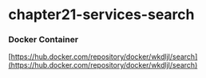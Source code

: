 # chapter21-services-search


### Docker Container
[https://hub.docker.com/repository/docker/wkdljl/search](https://hub.docker.com/repository/docker/wkdljl/search)
